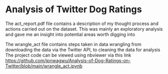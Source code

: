 # Analysis of Twitter Dog Ratings

The act_report.pdf file contains a description of my thought process and actions carried out on the dataset. This was mainly an exploratory analysis and gave me an insight into potential areas worth digging into

The wrangle_act file contains steps taken in data wrangling from downloading the data via the Twitter API, to cleaning the data for analysis
 The project code can be viewed using nbviewer via this link https://github.com/jpnwagwu/Analysis-of-Dog-Ratings-on-Twitter/blob/main/wrangle_act.ipynb
